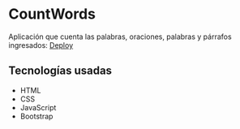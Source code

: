 # CountWords
Aplicación que cuenta las palabras, oraciones, palabras y párrafos ingresados: [Deploy](https://countword-devana.netlify.app/)

## Tecnologías usadas
- HTML
- CSS
- JavaScript
- Bootstrap
